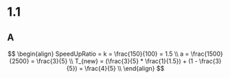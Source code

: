 # 1.1

## A

$$
\begin{align}
    SpeedUpRatio = k = \frac{150}{100} = 1.5 \\
    a = \frac{1500}{2500} = \frac{3}{5} \\
    T_{new} = (\frac{3}{5} * \frac{1}{1.5}) + (1 - \frac{3}{5}) = \frac{4}{5} \\
\end{align}
$$
